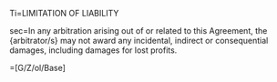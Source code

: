 Ti=LIMITATION OF LIABILITY
 
sec=In any arbitration arising out of or related to this Agreement, the {arbitrator/s} may not award any incidental, indirect or consequential damages, including damages for lost profits.

=[G/Z/ol/Base]
